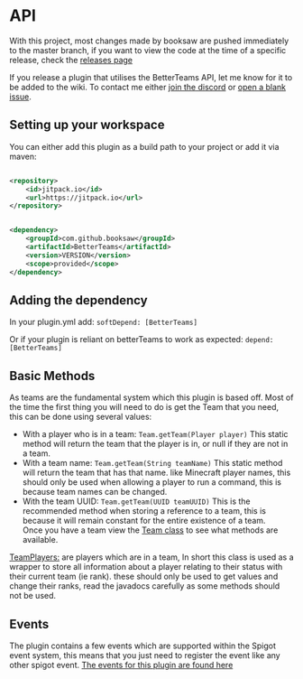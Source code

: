 # API

With this project, most changes made by booksaw are pushed immediately to the master branch, if you want to view the
code at the time of a specific release, check the [releases page](https://github.com/booksaw/BetterTeams/releases/)

If you release a plugin that utilises the BetterTeams API, let me know for it to be added to the wiki. To contact me
either [join the discord](https://discord.gg/JF9DNs3)
or [open a blank issue](https://github.com/booksaw/BetterTeams/issues/new/choose).

## Setting up your workspace

You can either add this plugin as a build path to your project or add it via maven:

```xml

<repository>
    <id>jitpack.io</id>
    <url>https://jitpack.io</url>
</repository>
```

```xml

<dependency>
    <groupId>com.github.booksaw</groupId>
    <artifactId>BetterTeams</artifactId>
    <version>VERSION</version>
    <scope>provided</scope>
</dependency>
```

## Adding the dependency

In your plugin.yml add: `softDepend: [BetterTeams]`

Or if your plugin is reliant on betterTeams to work as expected: `depend: [BetterTeams]`

## Basic Methods

As teams are the fundamental system which this plugin is based off. Most of the time the first thing you will need to do
is get the Team that you need, this can be done using several values:

* With a player who is in a team: `Team.getTeam(Player player)` This static method will return the team that the player
  is in, or null if they are not in a team.
* With a team name: `Team.getTeam(String teamName)` This static method will return the team that has that name. like
  Minecraft player names, this should only be used when allowing a player to run a command, this is because team names
  can be changed.
* With the team UUID: `Team.getTeam(UUID teamUUID)` This is the recommended method when storing a reference to a team,
  this is because it will remain constant for the entire existence of a team.  
  Once you have a team view
  the [Team class](https://songoda.com/marketplace/product/ultimateclaims-the-ultimate-claiming-plugin.65) to see what
  methods are available.

[TeamPlayers:](https://github.com/booksaw/BetterTeams/blob/master/src/main/java/com/booksaw/betterTeams/TeamPlayer.java)
are players which are in a team, In short this class is used as a wrapper to store all information about a player
relating to their status with their current team (ie rank). these should only be used to get values and change their
ranks, read the javadocs carefully as some methods should not be used.

## Events

The plugin contains a few events which are supported within the Spigot event system, this means that you just need to
register the event like any other spigot
event. [The events for this plugin are found here](https://github.com/booksaw/BetterTeams/tree/master/src/main/java/com/booksaw/betterTeams/customEvents)

